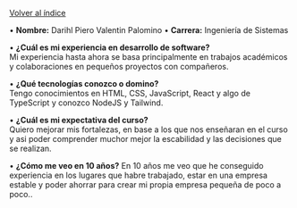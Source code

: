 [Volver al índice](/0/0.md)

• **Nombre:** Darihl Piero Valentin Palomino
• **Carrera:** Ingeniería de Sistemas  

• **¿Cuál es mi experiencia en desarrollo de software?**  
Mi experiencia hasta ahora se basa principalmente en trabajos académicos y colaboraciones en pequeños proyectos con compañeros. 

• **¿Qué tecnologías conozco o domino?**  
Tengo conocimientos en HTML, CSS, JavaScript, React y algo de TypeScript y conozco NodeJS y Tailwind.

• **¿Cuál es mi expectativa del curso?**  
Quiero mejorar mis fortalezas, en base a los que nos enseñaran en el curso y asi poder comprender muchor mejor la escabilidad y  las decisiones que se realizan.

• **¿Cómo me veo en 10 años?**
En 10 años me veo que he conseguido experiencia en los lugares que habre trabajado, estar en una empresa estable y poder ahorrar para crear mi propia empresa pequeña de poco a poco..